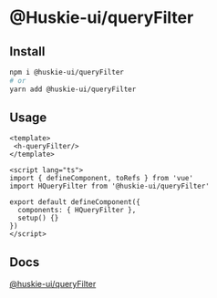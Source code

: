 # @Huskie-ui/queryFilter

## Install

```bash
npm i @huskie-ui/queryFilter
# or
yarn add @huskie-ui/queryFilter
```

## Usage

```vue
<template>
 <h-queryFilter/>
</template>

<script lang="ts">
import { defineComponent, toRefs } from 'vue'
import HQueryFilter from '@huskie-ui/queryFilter'

export default defineComponent({
  components: { HQueryFilter },
  setup() {}
})
</script>
```

## Docs

[@huskie-ui/queryFilter](https://leitingting08.github.io/huskie-ui/components/queryFilter.html)

